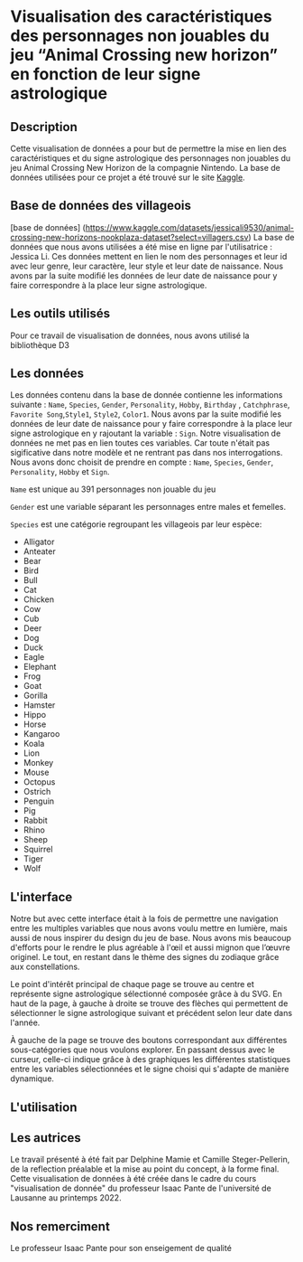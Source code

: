 # Visualisation des caractéristiques des personnages non jouables du jeu “Animal Crossing new horizon” en fonction de leur signe astrologique

## Description
Cette visualisation de données a pour but de permettre la mise en lien des caractéristiques et du signe astrologique des personnages non jouables du jeu Animal Crossing New Horizon de la compagnie Nintendo. La base de données utilisées pour ce projet a été trouvé sur le site [Kaggle](https://www.kaggle.com).

## Base de données des villageois
[base de données] (https://www.kaggle.com/datasets/jessicali9530/animal-crossing-new-horizons-nookplaza-dataset?select=villagers.csv)
La base de données que nous avons utilisées a été mise en ligne par l'utilisatrice : Jessica Li. Ces données mettent en lien le nom des personnages et leur id avec leur genre, leur caractère, leur style et leur date de naissance. 
Nous avons par la suite modifié les données de leur date de naissance pour y faire correspondre à la place leur signe astrologique. 

## Les outils utilisés
Pour ce travail de visualisation de données, nous avons utilisé la bibliothèque D3

## Les données
Les données contenu dans la base de donnée contienne les informations suivante : `Name`, `Species`, `Gender`, `Personality`, `Hobby`, `Birthday` , `Catchphrase`, `Favorite Song`,`Style1`, `Style2`, `Color1`.
Nous avons par la suite modifié les données de leur date de naissance pour y faire correspondre à la place leur signe astrologique en y rajoutant la variable : `Sign`. 
Notre visualisation de données ne met pas en lien toutes ces variables. Car toute n'était pas sigificative dans notre modèle et ne rentrant pas dans nos interrogations. Nous avons donc choisit de prendre en compte : `Name`, `Species`, `Gender`, `Personality`, `Hobby` et `Sign`.

`Name` est unique au 391 personnages non jouable du jeu

`Gender` est une variable séparant les personnages entre males et femelles.

`Species` est une catégorie regroupant les villageois par leur espèce:

  - Alligator
  - Anteater
  - Bear
  - Bird
  - Bull
  - Cat
  - Chicken
  - Cow
  - Cub
  - Deer
  - Dog
  - Duck
  - Eagle
  - Elephant
  - Frog
  - Goat
  - Gorilla
  - Hamster
  - Hippo
  - Horse
  - Kangaroo
  - Koala
  - Lion
  - Monkey
  - Mouse
  - Octopus
  - Ostrich
  - Penguin
  - Pig
  - Rabbit
  - Rhino
  - Sheep
  - Squirrel
  - Tiger
  - Wolf

## L'interface
Notre but avec cette interface était à la fois de permettre une navigation entre les multiples variables que nous avons voulu mettre en lumière, mais aussi de nous inspirer du design du jeu de base.  Nous avons mis beaucoup d'efforts pour le rendre le plus agréable à l'œil et aussi mignon que l’œuvre originel. Le tout, en restant dans le thème des signes du zodiaque grâce aux constellations.

Le point d'intérêt principal de  chaque page  se trouve au centre et représente signe astrologique sélectionné composée grâce à du SVG. En haut de la page, à gauche à droite se trouve des flèches qui permettent de sélectionner le signe astrologique suivant et précédent selon leur date dans l'année. 

À gauche de la page se trouve des boutons correspondant aux différentes sous-catégories que nous voulons explorer.  En passant dessus avec le curseur, celle-ci indique grâce à des graphiques les différentes statistiques entre les variables sélectionnées et le signe choisi qui s'adapte de manière dynamique.


## L'utilisation


## Les autrices
Le travail présenté à été fait par Delphine Mamie et Camille Steger-Pellerin, de la reflection préalable et la mise au point du concept, à la forme final. Cette visualisation de données à été créée dans le cadre du cours "visualisation de donnée" du professeur Isaac Pante de l'université de Lausanne au printemps 2022.

## Nos remerciment
Le professeur Isaac Pante pour son enseigement de qualité
